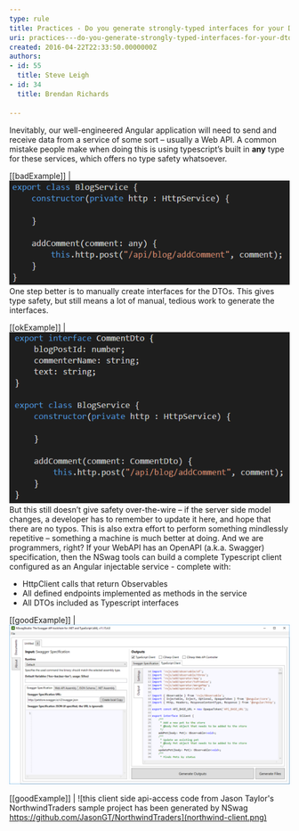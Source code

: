 ```yaml
---
type: rule
title: Practices - Do you generate strongly-typed interfaces for your DTOs?
uri: practices---do-you-generate-strongly-typed-interfaces-for-your-dtos
created: 2016-04-22T22:33:50.0000000Z
authors:
- id: 55
  title: Steve Leigh
- id: 34
  title: Brendan Richards

---
```


Inevitably, our well-engineered Angular application will need to send and receive data from a service of some sort – usually a Web API. A common mistake people make when doing this is using typescript’s built in  **any** type for these services, which offers no type safety whatsoever.
 
[[badExample]]
| ![The "any" type is used as the DTO for this service. There is no type safety.](dtogs-bad.png)
One step better is to manually create interfaces for the DTOs. This gives type safety, but still means a lot of manual, tedious work to generate the interfaces.

[[okExample]]
| ![Manually coded interface ensures any object passed to the service is in the correct format](dtogs-ok.png)
But this still doesn’t give safety over-the-wire – if the server side model changes, a developer has to remember to update it here, and hope that there are no typos.  This is also extra effort to perform something mindlessly repetitive – something a machine is much better at doing.  And we are programmers, right?
If your WebAPI has an OpenAPI (a.k.a. Swagger) specification, then the NSwag tools can build a complete Typescript client configured as an Angular injectable service - complete with: 

- HttpClient calls that return Observables
- All defined endpoints implemented as methods in the service
- All DTOs included as Typescript interfaces


[[goodExample]]
| ![NSwag generates the boring work so that you don't have to.](nswag.png)




[[goodExample]]
| ![this client side api-access code from Jason Taylor's NorthwindTraders sample project has been generated by NSwag https://github.com/JasonGT/NorthwindTraders](northwind-client.png)
